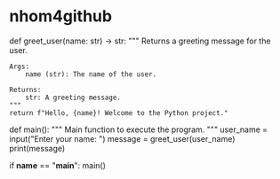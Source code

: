 # nhom4github
def greet_user(name: str) -> str:
    """
    Returns a greeting message for the user.

    Args:
        name (str): The name of the user.

    Returns:
        str: A greeting message.
    """
    return f"Hello, {name}! Welcome to the Python project."


def main():
    """
    Main function to execute the program.
    """
    user_name = input("Enter your name: ")
    message = greet_user(user_name)
    print(message)


if __name__ == "__main__":
    main()
